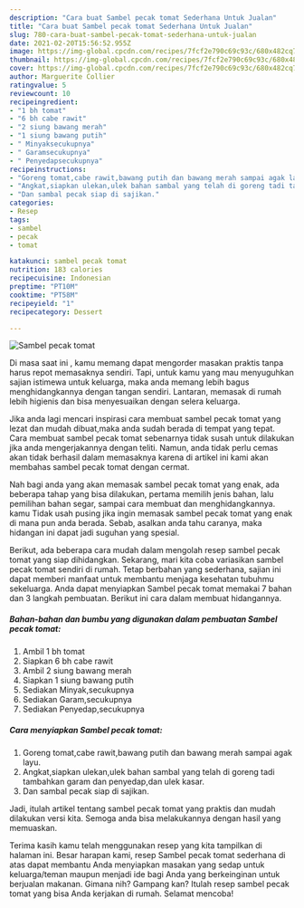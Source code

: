 ```yaml
---
description: "Cara buat Sambel pecak tomat Sederhana Untuk Jualan"
title: "Cara buat Sambel pecak tomat Sederhana Untuk Jualan"
slug: 780-cara-buat-sambel-pecak-tomat-sederhana-untuk-jualan
date: 2021-02-20T15:56:52.955Z
image: https://img-global.cpcdn.com/recipes/7fcf2e790c69c93c/680x482cq70/sambel-pecak-tomat-foto-resep-utama.jpg
thumbnail: https://img-global.cpcdn.com/recipes/7fcf2e790c69c93c/680x482cq70/sambel-pecak-tomat-foto-resep-utama.jpg
cover: https://img-global.cpcdn.com/recipes/7fcf2e790c69c93c/680x482cq70/sambel-pecak-tomat-foto-resep-utama.jpg
author: Marguerite Collier
ratingvalue: 5
reviewcount: 10
recipeingredient:
- "1 bh tomat"
- "6 bh cabe rawit"
- "2 siung bawang merah"
- "1 siung bawang putih"
- " Minyaksecukupnya"
- " Garamsecukupnya"
- " Penyedapsecukupnya"
recipeinstructions:
- "Goreng tomat,cabe rawit,bawang putih dan bawang merah sampai agak layu."
- "Angkat,siapkan ulekan,ulek bahan sambal yang telah di goreng tadi tambahkan garam dan penyedap,dan ulek kasar."
- "Dan sambal pecak siap di sajikan."
categories:
- Resep
tags:
- sambel
- pecak
- tomat

katakunci: sambel pecak tomat 
nutrition: 183 calories
recipecuisine: Indonesian
preptime: "PT10M"
cooktime: "PT58M"
recipeyield: "1"
recipecategory: Dessert

---
```



![Sambel pecak tomat](https://img-global.cpcdn.com/recipes/7fcf2e790c69c93c/680x482cq70/sambel-pecak-tomat-foto-resep-utama.jpg)

Di masa  saat ini , kamu memang dapat mengorder masakan praktis tanpa harus repot memasaknya sendiri. Tapi, untuk kamu yang mau menyuguhkan sajian istimewa untuk keluarga, maka anda memang lebih bagus menghidangkannya dengan tangan sendiri. Lantaran, memasak di rumah lebih higienis dan bisa menyesuaikan dengan selera keluarga.

Jika anda lagi mencari inspirasi cara membuat sambel pecak tomat yang lezat dan mudah dibuat,maka anda sudah berada di tempat yang tepat. Cara membuat sambel pecak tomat  sebenarnya tidak susah untuk dilakukan jika anda mengerjakannya dengan teliti. Namun, anda tidak perlu cemas akan tidak berhasil dalam memasaknya 
karena di artikel ini kami akan membahas sambel pecak tomat dengan cermat.  



Nah bagi anda yang akan memasak sambel pecak tomat yang enak, ada beberapa tahap yang bisa dilakukan, pertama memilih jenis bahan, lalu pemilihan bahan segar, sampai cara membuat dan menghidangkannya. kamu Tidak usah pusing jika ingin memasak sambel pecak tomat yang enak di mana pun anda berada. Sebab, asalkan anda  tahu caranya, maka hidangan ini dapat jadi suguhan yang spesial.

Berikut, ada beberapa cara mudah dalam mengolah resep sambel pecak tomat yang siap dihidangkan. Sekarang, mari kita coba variasikan sambel pecak tomat sendiri di rumah. Tetap berbahan yang sederhana, sajian ini dapat memberi manfaat untuk membantu menjaga kesehatan tubuhmu sekeluarga. Anda dapat menyiapkan Sambel pecak tomat memakai 7 bahan dan 3 langkah pembuatan. Berikut ini cara dalam membuat hidangannya.

<!--inarticleads1-->

##### Bahan-bahan dan bumbu yang digunakan dalam pembuatan Sambel pecak tomat:

1. Ambil 1 bh tomat
1. Siapkan 6 bh cabe rawit
1. Ambil 2 siung bawang merah
1. Siapkan 1 siung bawang putih
1. Sediakan  Minyak,secukupnya
1. Sediakan  Garam,secukupnya
1. Sediakan  Penyedap,secukupnya




<!--inarticleads2-->

##### Cara menyiapkan Sambel pecak tomat:

1. Goreng tomat,cabe rawit,bawang putih dan bawang merah sampai agak layu.
1. Angkat,siapkan ulekan,ulek bahan sambal yang telah di goreng tadi tambahkan garam dan penyedap,dan ulek kasar.
1. Dan sambal pecak siap di sajikan.




Jadi, itulah artikel tentang  sambel pecak tomat  yang praktis dan mudah dilakukan versi kita. Semoga anda bisa melakukannya dengan hasil yang memuaskan. 

Terima kasih kamu telah menggunakan resep yang kita tampilkan di halaman ini. Besar harapan kami, resep  Sambel pecak tomat sederhana di atas dapat membantu Anda menyiapkan masakan yang sedap untuk keluarga/teman maupun menjadi ide bagi Anda yang berkeinginan untuk berjualan makanan. Gimana nih? Gampang kan? Itulah resep sambel pecak tomat yang bisa Anda kerjakan di rumah. Selamat mencoba!

